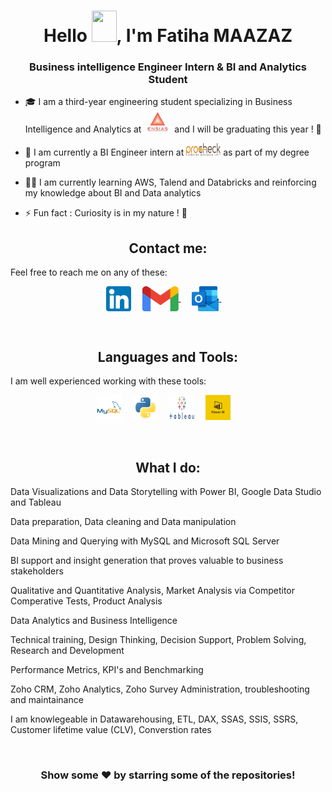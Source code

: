<h1 align="center">Hello <img src="https://media2.giphy.com/media/H6ilizZ1OiCYeFajpA/giphy.gif" width="40px" height="50px">, I'm Fatiha MAAZAZ</h1>
<h3 align="center">Business intelligence Engineer Intern & BI and Analytics Student</h3>


- 🎓 I am a third-year engineering student specializing in Business Intelligence and Analytics at <img src="https://github.com/fatihamaazaz/fatihamaazaz/blob/main/assets/ensias.png" width="45px" height="35px"> and I will be graduating this year ! :confetti_ball:

- :office: I am currently a BI Engineer intern at <img src="https://github.com/fatihamaazaz/fatihamaazaz/blob/main/assets/procheck_logo.png" width="55px" height="20px"> as part of my degree program

- :woman_teacher: I am currently learning AWS, Talend and Databricks and reinforcing my knowledge about BI and Data analytics

- ⚡ Fun fact : Curiosity is in my nature ! :pig_nose:


<h2 align="center">Contact me:</h2>

Feel free to reach me on any of these:

<p align="center">
<a href="https://www.linkedin.com/in/fatiha-maazaz/" target="blank"><img align="center" src="https://github.com/fatihamaazaz/fatihamaazaz/blob/main/assets/linkedin_logo_png.png" alt="linkedin logo" height="40" width="40"></a>&emsp;
<a href="mailto:fatihamaazaz@gmail.com" target="_blank"><img align = "center" src="https://github.com/fatihamaazaz/fatihamaazaz/blob/main/assets/gmail_logo.png" alt="gmail logo" height = "40" width="58"> </a>&emsp;
<a href="mailto:fatiha_maazaz@um5.ac.ma" target="_blank"><img align = "center" src="https://github.com/fatihamaazaz/fatihamaazaz/blob/main/assets/outlook_logo.png" alt="outlook logo" height = "40" width="43"> </a>&emsp;
</p>

<br>

<h2 align="center">Languages and Tools:</h2>

I am well experienced working with these tools:

<p align="center">  
<a href="https://www.mysql.com/" target="_blank"> <img src="https://raw.githubusercontent.com/devicons/devicon/master/icons/mysql/mysql-original-wordmark.svg" alt="mysql" width="40" height="40"/></a>&emsp;
<a href="https://www.python.org" target="_blank"> <img src="https://raw.githubusercontent.com/devicons/devicon/master/icons/python/python-original.svg" alt="python" width="40" height="40"/></a>&emsp;
<a href="https://www.tableau.com/" target="_blank"> <img src="https://github.com/NazomU/NazomU/blob/main/tableau.png" alt="tableau" width="40" height="40"/></a>&emsp;
<a href="https://powerbi.microsoft.com/en-ca/downloads/" target="_blank"> <img src=https://github.com/NazomU/NazomU/blob/main/PowerBI-Logo.png )
" alt="powerbi" width="40" height="40"/></a>&emsp;
</p>

<br>

<h2 align="center">What I do:</h2>
 <p>Data Visualizations and Data Storytelling with Power BI, Google Data Studio and Tableau</p> 
					   <p>Data preparation, Data cleaning and Data manipulation</p> 
					<p>Data Mining and Querying with MySQL and Microsoft SQL Server</p> 
					   <p>BI support and  insight generation that proves valuable to business stakeholders</p>
					    <p>Qualitative and Quantitative Analysis, Market Analysis via Competitor Comperative Tests, Product Analysis</p>
						<p>Data Analytics and Business Intelligence</p>
						<p>Technical training, Design Thinking, Decision Support, Problem Solving, Research and Development </p>
					        <p>Performance Metrics, KPI's and Benchmarking</p>
					    <P>Zoho CRM, Zoho Analytics, Zoho Survey Administration, troubleshooting and maintainance</P>
					<p>I am knowlegeable in Datawarehousing, ETL, DAX, SSAS, SSIS, SSRS, Customer lifetime value (CLV), Converstion rates</p>

  <br>
  
<div align="center">

### Show some ❤️ by starring some of the repositories!

</div>
